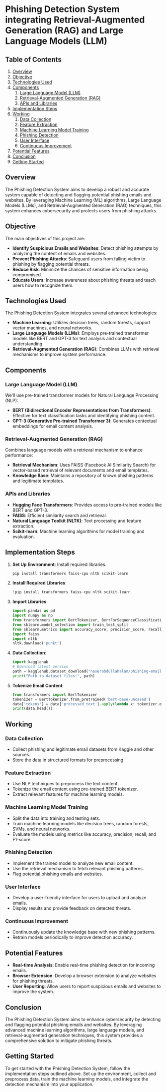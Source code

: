 # Phishing Detection System integrating Retrieval-Augmented Generation (RAG) and Large Language Models (LLM)

## Table of Contents
1. [Overview](#overview)
2. [Objective](#objective)
3. [Technologies Used](#technologies-used)
4. [Components](#components)
   1. [Large Language Model (LLM)](#large-language-model-llm)
   2. [Retrieval-Augmented Generation (RAG)](#retrieval-augmented-generation-rag)
   3. [APIs and Libraries](#apis-and-libraries)
5. [Implementation Steps](#implementation-steps)
6. [Working](#working)
   1. [Data Collection](#data-collection)
   2. [Feature Extraction](#feature-extraction)
   3. [Machine Learning Model Training](#machine-learning-model-training)
   4. [Phishing Detection](#phishing-detection)
   5. [User Interface](#user-interface)
   6. [Continuous Improvement](#continuous-improvement)
7. [Potential Features](#potential-features)
8. [Conclusion](#conclusion)
9. [Getting Started](#getting-started)

## Overview
The Phishing Detection System aims to develop a robust and accurate system capable of detecting and flagging potential phishing emails and websites. By leveraging Machine Learning (ML) algorithms, Large Language Models (LLMs), and Retrieval-Augmented Generation (RAG) techniques, this system enhances cybersecurity and protects users from phishing attacks.

## Objective
The main objectives of this project are:
- **Identify Suspicious Emails and Websites**: Detect phishing attempts by analyzing the content of emails and websites.
- **Prevent Phishing Attacks**: Safeguard users from falling victim to phishing by flagging potential threats.
- **Reduce Risk**: Minimize the chances of sensitive information being compromised.
- **Educate Users**: Increase awareness about phishing threats and teach users how to recognize them.

## Technologies Used
The Phishing Detection System integrates several advanced technologies:
- **Machine Learning**: Utilizes decision trees, random forests, support vector machines, and neural networks.
- **Large Language Models (LLMs)**: Employs pre-trained transformer models like BERT and GPT-3 for text analysis and contextual understanding.
- **Retrieval-Augmented Generation (RAG)**: Combines LLMs with retrieval mechanisms to improve system performance.

## Components

### Large Language Model (LLM)
We'll use pre-trained transformer models for Natural Language Processing (NLP):
- **BERT (Bidirectional Encoder Representations from Transformers)**: Effective for text classification tasks and identifying phishing content.
- **GPT-3 (Generative Pre-trained Transformer 3)**: Generates contextual embeddings for email content analysis.

### Retrieval-Augmented Generation (RAG)
Combines language models with a retrieval mechanism to enhance performance:
- **Retrieval Mechanism**: Uses FAISS (Facebook AI Similarity Search) for vector-based retrieval of relevant documents and email templates.
- **Knowledge Base**: Maintains a repository of known phishing patterns and legitimate templates.

### APIs and Libraries
- **Hugging Face Transformers**: Provides access to pre-trained models like BERT and GPT-3.
- **FAISS**: Efficient similarity search and retrieval.
- **Natural Language Toolkit (NLTK)**: Text processing and feature extraction.
- **Scikit-learn**: Machine learning algorithms for model training and evaluation.

## Implementation Steps
1. **Set Up Environment**: Install required libraries.
    ```bash
    pip install transformers faiss-cpu nltk scikit-learn
    ```

2. **Install Required Libraries**:
    ```python
    !pip install transformers faiss-cpu nltk scikit-learn
    ```

3. **Import Libraries**:
    ```python
    import pandas as pd
    import numpy as np
    from transformers import BertTokenizer, BertForSequenceClassification
    from sklearn.model_selection import train_test_split
    from sklearn.metrics import accuracy_score, precision_score, recall_score, f1_score
    import faiss
    import nltk
    nltk.download('punkt')
    ```

4. **Data Collection**:
    ```python
    import kagglehub
    # Download latest version
    path = kagglehub.dataset_download("naserabdullahalam/phishing-email-dataset")
    print("Path to dataset files:", path)
    ```

5. **Tokenize Email Content**:
    ```python
    from transformers import BertTokenizer
    tokenizer = BertTokenizer.from_pretrained('bert-base-uncased')
    data['tokens'] = data['processed_text'].apply(lambda x: tokenizer.encode(x, add_special_tokens=True, max_length=512, truncation=True))
    print(data.head())
    ```

## Working

### Data Collection
- Collect phishing and legitimate email datasets from Kaggle and other sources.
- Store the data in structured formats for preprocessing.

### Feature Extraction
- Use NLP techniques to preprocess the text content.
- Tokenize the email content using pre-trained BERT tokenizer.
- Extract relevant features for machine learning models.

### Machine Learning Model Training
- Split the data into training and testing sets.
- Train machine learning models like decision trees, random forests, SVMs, and neural networks.
- Evaluate the models using metrics like accuracy, precision, recall, and F1-score.

### Phishing Detection
- Implement the trained model to analyze new email content.
- Use the retrieval mechanism to fetch relevant phishing patterns.
- Flag potential phishing emails and websites.

### User Interface
- Develop a user-friendly interface for users to upload and analyze emails.
- Display results and provide feedback on detected threats.

### Continuous Improvement
- Continuously update the knowledge base with new phishing patterns.
- Retrain models periodically to improve detection accuracy.

## Potential Features
- **Real-time Analysis**: Enable real-time phishing detection for incoming emails.
- **Browser Extension**: Develop a browser extension to analyze websites for phishing threats.
- **User Reporting**: Allow users to report suspicious emails and websites to improve the system.

## Conclusion
The Phishing Detection System aims to enhance cybersecurity by detecting and flagging potential phishing emails and websites. By leveraging advanced machine learning algorithms, large language models, and retrieval-augmented generation techniques, this system provides a comprehensive solution to mitigate phishing threats.

## Getting Started
To get started with the Phishing Detection System, follow the implementation steps outlined above. Set up the environment, collect and preprocess data, train the machine learning models, and integrate the detection mechanism into your application.
